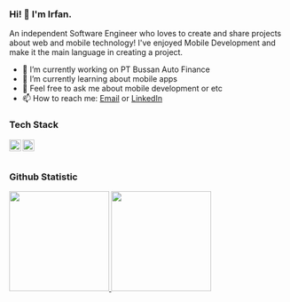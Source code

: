 ### Hi! 👋 I'm Irfan.

An independent Software Engineer who loves to create and share projects about web and mobile technology! I've enjoyed Mobile Development and make it the main language in creating a project.

- 🔭 I’m currently working on PT Bussan Auto Finance
- 🌱 I’m currently learning about mobile apps
- 💬 Feel free to ask me about mobile development or etc
- 📫 How to reach me: <a href="irfnawi@gmail.com">Email</a> or <a href="https://linkedin.com/in/irfannawawi/">LinkedIn</a>

### Tech Stack
  <a href="#"><img align="left" alt="Kotlin" title="Kotlin" width="21px" src="https://upload.wikimedia.org/wikipedia/commons/3/37/Kotlin_Icon_2021.svg" /></a>
  <a href="https://codelabs.developers.google.com/?cat=Android/"><img align="left" alt="Android" title="Android" width="21px" src="https://upload.wikimedia.org/wikipedia/commons/6/64/Android_logo_2019_%28stacked%29.svg" /></a>
  <br>
  <br>
  
### Github Statistic
<p align="left">
<a href="https://github.com/irfannawawi">
  <img height="180em" src="https://github-readme-stats-eight-theta.vercel.app/api?username=irfannawawi&show_icons=true&theme=algolia&include_all_commits=true&count_private=true"/>
  <img height="180em" src="https://github-readme-stats-eight-theta.vercel.app/api/top-langs/?username=irfannawawi&layout=compact&langs_count=8&theme=algolia"/>
</a>
</p>
